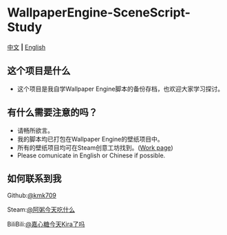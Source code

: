 # WallpaperEngine-SceneScript-Study
[中文](README_CN.md) **|** [English](README.md)
## 这个项目是什么
* 这个项目是我自学Wallpaper Engine脚本的备份存档，也欢迎大家学习探讨。
## 有什么需要注意的吗？
* 请畅所欲言。
* 我的脚本均已打包在Wallpaper Engine的壁纸项目中。
* 所有的壁纸项目均可在Steam创意工坊找到。([Work page](https://steamcommunity.com/id/kmk709/myworkshopfiles/))
* Please comunicate in English or Chinese if possible.
## 如何联系到我
Github:[@kmk709](https://github.com/kmk709)

Steam:[@阿粥今天吃什么](https://steamcommunity.com/id/kmk709/)

BiliBili:[@嘉心糖今天Kira了吗](https://space.bilibili.com/24848255)
